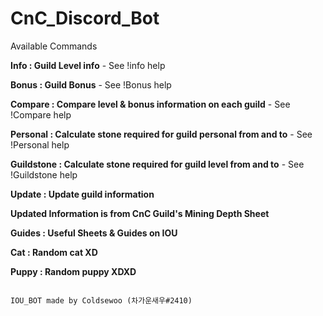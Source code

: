# CnC_Discord_Bot

Available Commands

**Info : Guild Level info** - 
See !info help

**Bonus : Guild Bonus** - 
See !Bonus help

**Compare : Compare level & bonus information on each guild** -
See !Compare help

**Personal : Calculate stone required for guild personal from and to** -
See !Personal help

**Guildstone : Calculate stone required for guild level from and to** -
See !Guildstone help

**Update : Update guild information**

**Updated Information is from CnC Guild's Mining Depth Sheet**

**Guides : Useful Sheets & Guides on IOU**

**Cat : Random cat XD**

**Puppy : Random puppy XDXD**

```Contact me if you have any question or suggestion!

IOU_BOT made by Coldsewoo (차가운새우#2410)
